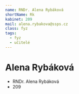 ```yaml
---
name: RNDr. Alena Rybáková
shortName: Rk
kabinet: 209
mail: alena.rybakova@ssps.cz
class: fyz
tags:
  - fyz
  - učitelé
---
```

# Alena Rybáková
- RNDr. Alena Rybáková
- 209
